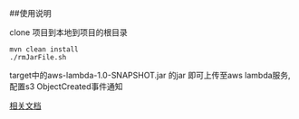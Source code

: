 ##使用说明

clone 项目到本地到项目的根目录
```
mvn clean install
./rmJarFile.sh
```
target中的aws-lambda-1.0-SNAPSHOT.jar 的jar 即可上传至aws lambda服务,配置s3 ObjectCreated事件通知

[相关文档](http://docs.aws.amazon.com/zh_cn/lambda/latest/dg/welcome.html)
